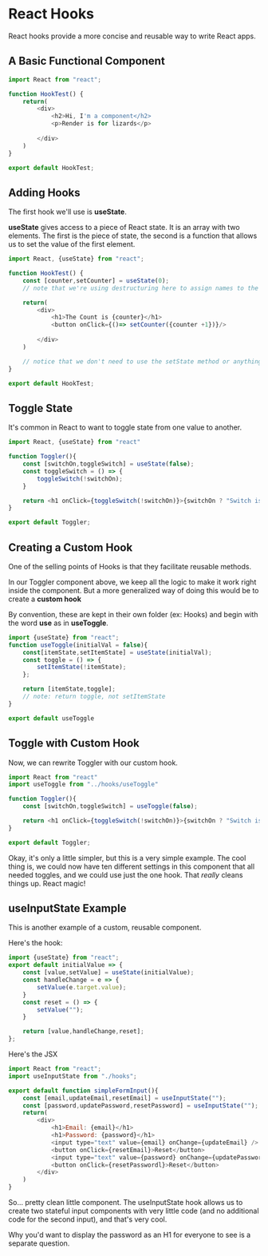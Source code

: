 # React Hooks

React hooks provide a more concise and reusable way to write React apps.

## A Basic Functional Component

```js
import React from "react";

function HookTest() {
    return(
        <div>
            <h2>Hi, I'm a component</h2>
            <p>Render is for lizards</p>
        
        </div>
    )
}

export default HookTest;
```

## Adding Hooks

The first hook we'll use is **useState**. 

**useState** gives access to a piece of React state. It is an array with two elements. The first is the piece of state, the second is a function that allows us to set the value of the first element.

```js
import React, {useState} from "react";

function HookTest() {
    const [counter,setCounter] = useState(0);
    // note that we're using destructuring here to assign names to the useState array elements. We're also passing a default value of 0 to "counter". 

    return(
        <div>
            <h1>The Count is {counter}</h1>
            <button onClick={()=> setCounter({counter +1})}/>
        
        </div>
    )

    // notice that we don't need to use the setState method or anything similar. Instead, we use the built-in state setting method we got when we assigned counter and setCounter to useState().
}

export default HookTest;
```

## Toggle State

It's common in React to want to toggle state from one value to another.

```js
import React, {useState} from "react"

function Toggler(){
    const [switchOn,toggleSwitch] = useState(false);
    const toggleSwitch = () => {
        toggleSwitch(!switchOn);
    }

    return <h1 onClick={toggleSwitch(!switchOn)}>{switchOn ? "Switch is On":"Switch is Off"}</h1>
}

export default Toggler;
```

## Creating a Custom Hook
One of the selling points of Hooks is that they facilitate reusable methods.

In our Toggler component above, we keep all the logic to make it work right inside the component. But a more generalized way of doing this would be to create a **custom hook** 

By convention, these are kept in their own folder (ex: Hooks) and begin with the word **use** as in **useToggle**.

```js
import {useState} from "react";
function useToggle(initialVal = false){
    const[itemState,setItemState] = useState(initialVal);
    const toggle = () => {
        setItemState(!itemState);
    };

    return [itemState,toggle];
    // note: return toggle, not setItemState
}

export default useToggle
```

## Toggle with Custom Hook

Now, we can rewrite Toggler with our custom hook.

```js
import React from "react"
import useToggle from "../hooks/useToggle"

function Toggler(){
    const [switchOn,toggleSwitch] = useToggle(false);

    return <h1 onClick={toggleSwitch(!switchOn)}>{switchOn ? "Switch is On":"Switch is Off"}</h1>
}

export default Toggler;
```
Okay, it's only a little simpler, but this is a very simple example. The cool thing is, we could now have ten different settings in this component that all needed toggles, and we could use just the one hook. That *really* cleans things up. React magic!

## useInputState Example
This is another example of a custom, reusable component.

Here's the hook:

```js
import {useState} from "react";
export default initialValue => {
    const [value,setValue] = useState(initialValue);
    const handleChange = e => {
        setValue(e.target.value);
    }
    const reset = () => {
        setValue("");
    }

    return [value,handleChange,reset];
};
```

Here's the JSX
```js
import React from "react";
import useInputState from "./hooks";

export default function simpleFormInput(){
    const [email,updateEmail,resetEmail] = useInputState("");
    const [password,updatePassword,resetPassword] = useInputState("");
    return(
        <div>
            <h1>Email: {email}</h1>
            <h1>Password: {password}</h1>
            <input type="text" value={email} onChange={updateEmail} />
            <button onClick={resetEmail}>Reset</button>
            <input type="text" value={password} onChange={updatePassword} />
            <button onClick={resetPasswordl}>Reset</button>
        </div>
    )
}
```

So... pretty clean little component. The useInputState hook allows us to create two stateful input components with very little code (and no additional code for the second input), and that's very cool. 

Why you'd want to display the password as an H1 for everyone to see is a separate question.




